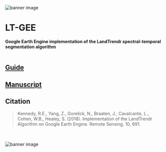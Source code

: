 ![banner image](https://github.com/eMapR/LT-GEE/blob/master/docs/imgs/lt_gee_symbols_small.png)

# LT-GEE

**Google Earth Engine implementation of the LandTrendr spectral-temporal segmentation algorithm**
<br><br>

## [Guide](https://emapr.github.io/LT-GEE/) 

## [Manuscript](http://www.mdpi.com/2072-4292/10/5/691) 

## Citation

>Kennedy, R.E., Yang, Z., Gorelick, N., Braaten, J., Cavalcante, L., Cohen, W.B., Healey, S. (2018). Implementation of the LandTrendr Algorithm on Google Earth Engine. Remote Sensing. 10, 691.

<br><br>
![banner image](https://github.com/eMapR/LT-GEE/blob/master/docs/imgs/gee_windows_small.png)

